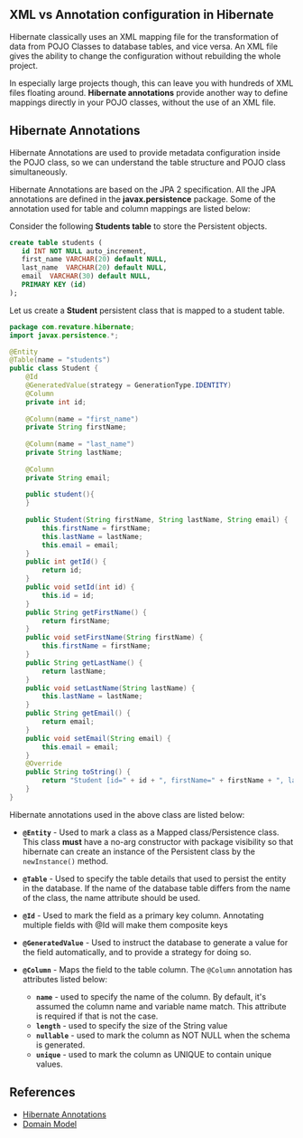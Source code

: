 ## XML vs Annotation configuration in Hibernate 

Hibernate classically uses an XML mapping file for the transformation of data from POJO Classes to database tables, and vice versa. An XML file gives the ability to change the configuration without rebuilding the whole project.

In especially large projects though, this can leave you with hundreds of XML files floating around. **Hibernate annotations** provide another way to define mappings directly in your POJO classes, without the use of an XML file. 


## Hibernate Annotations

Hibernate Annotations are used to provide metadata configuration inside the POJO class, so we can understand the table structure and POJO class simultaneously.

Hibernate Annotations are based on the JPA 2 specification. All the JPA annotations are defined in the **javax.persistence** package. Some of the annotation used for table and column mappings are listed below:

Consider the following **Students table** to store the Persistent objects.
```sql
create table students (
   id INT NOT NULL auto_increment,
   first_name VARCHAR(20) default NULL,
   last_name  VARCHAR(20) default NULL,
   email  VARCHAR(30) default NULL,
   PRIMARY KEY (id)
);
```

Let us create a **Student** persistent class that is mapped to a student table.

```java
package com.revature.hibernate;
import javax.persistence.*;

@Entity
@Table(name = "students")
public class Student {
    @Id
    @GeneratedValue(strategy = GenerationType.IDENTITY)
    @Column
    private int id;
    
    @Column(name = "first_name")
    private String firstName;
    
    @Column(name = "last_name")
    private String lastName;
    
    @Column
    private String email;
    
    public student(){
    }
   
    public Student(String firstName, String lastName, String email) {
        this.firstName = firstName;
        this.lastName = lastName;
        this.email = email;
    }
    public int getId() {
        return id;
    }
    public void setId(int id) {
        this.id = id;
    }
    public String getFirstName() {
        return firstName;
    }
    public void setFirstName(String firstName) {
        this.firstName = firstName;
    }
    public String getLastName() {
        return lastName;
    }
    public void setLastName(String lastName) {
        this.lastName = lastName;
    }
    public String getEmail() {
        return email;
    }
    public void setEmail(String email) {
        this.email = email;
    }
    @Override
    public String toString() {
        return "Student [id=" + id + ", firstName=" + firstName + ", lastName=" + lastName + ", email=" + email + "]";
    }
}
```
Hibernate annotations used in the above class are listed below:


* **`@Entity`** - Used to mark a class as a Mapped class/Persistence class. This class **must** have a no-arg constructor with package visibility so that hibernate can create an instance of the Persistent class by the `newInstance()` method.


* **`@Table`** - Used to specify the table details that used to persist the entity in the database. If the name of the database table differs from the name of the class, the name attribute should be used.

* **`@Id`** - Used to mark the field as a primary key column. Annotating multiple fields with @Id will make them composite keys

* **`@GeneratedValue`** - Used to instruct the database to generate a value for the field automatically, and to provide a strategy for doing so.

* **`@Column`** - Maps the field to the table column. The `@Column` annotation has attributes listed below:

    * **`name`** - used to specify the name of the column. By default, it's assumed the column name and variable name match. This attribute is required if that is not the case.
    * **`length`** - used to specify the size of the String value
    * **`nullable`** - used to mark the column as NOT NULL when the schema is generated.
    * **`unique`** -  used to mark the column as UNIQUE to contain unique values.

## References

* [Hibernate Annotations](https://docs.jboss.org/hibernate/stable/annotations/reference/en/html_single/)
* [Domain Model](https://docs.jboss.org/hibernate/orm/5.2/userguide/html_single/Hibernate_User_Guide.html#domain-model)
